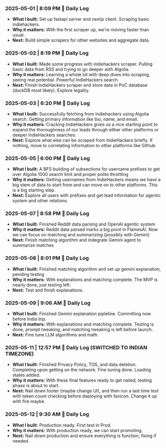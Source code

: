 ### 2025-05-01 | 8:09 PM 🧭 Daily Log

- **What I built:** Set up fastapi server and nextjs client. Scraping basic indiehackers.
- **Why it matters:** With the first scraper up, we're moving faster than usual.
- **Next:** Build simple scrapers for other websites and aggregate data.

### 2025-05-02 | 8:19 PM 🧭 Daily Log

- **What I built:** Made some progress with indiehackers scraper. Pulling basic data from RSS and trying to go deeper with Algolia.
- **Why it matters:** Learning a whole lot with deep dives into scraping, seeing real potential. Powerful IndieHackers search.
- **Next:** Finish IndieHackers scraper and store data in PoC database (duckDB most likely). Explore legality.

### 2025-05-03 | 6:20 PM 🧭 Daily Log

- **What I built:** Successfully fetching from Indiehackers using Algolia search. Getting primary information like bio, name, and email.
- **Why it matters:** Cracking IndieHackers gives us a nice starting point to expand the thoroughness of our leads through either other platforms or deeper IndieHackers searches.
- **Next:** Explore what else can be scraped from IndieHackers briefly. If nothing, move to correlating information to other platforms like Github.

### 2025-05-05 | 6:00 PM 🧭 Daily Log

- **What I built:** A BFS building of subsections for username prefixes to get over Algolia 1000 search limit and proper polite throttling
- **Why it matters:** Getting usernames from IndieHackers means we have a big stem of data to start from and can move on to other platforms. This is a big starting step.
- **Next:** Explore all users with prefixes and get lead information for agentic system and other relations.

### 2025-05-07 | 8:58 PM 🧭 Daily Log

- **What I built:** Finished Reddit data parsing and OpenAI agentic system
- **Why it matters:** Reddit data parsed marks a big pivot in FlamesAI. Now we can focus on matching and summarizing (possibly with Gemini)
- **Next:** Finish matching algorithm and indegrate Gemini agent to summarize matches

### 2025-05-08 | 8:01 PM 🧭 Daily Log

- **What I built:** Finished matching algorithm and set up gemini explanation, pending testing
- **Why it matters:** With explanations and matching complete. The MVP is nearly done, just testing left.
- **Next:** Test and finish explanations.

### 2025-05-09 | 9:06 AM 🧭 Daily Log

- **What I built:** Finished Gemini explanation pipleline. Committing now before India trip.
- **Why it matters:** With explanations and matching complete. Testing is done, prompt tweaking, and matching tweaking is left before launch.
- **Next:** Fine tune LLM algorithms and math.

### 2025-05-11 | 12:57 PM 🧭 Daily Log (SWITCHED TO INDIAN TIMEZONE)

- **What I built:** Finished Privacy Policy, TOS, and data deletion. Completing upon getting on the network. Fine tuning done. Loading states added.
- **Why it matters:** With these final features ready to get nailed, testing phase is about to start.
- **Next:** Nail down footer (maybe change UI), and then run a last time test with token count checking before deploying with favicon. Change it up with fire maybe.

### 2025-05-12 | 9:30 AM 🧭 Daily Log

- **What I built:** Production ready. First test in Prod.
- **Why it matters:** With production ready, we can start promoting.
- **Next:** Nail down production and ensure everything is function, fixing if needed.
